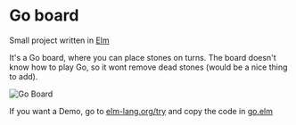 Go board
========

Small project written in [Elm](http://elm-lang.org/)

It's a Go board, where you can place stones on turns. The board doesn't know how to play Go, so it wont remove dead stones (would be a nice thing to add).

![Go Board](http://i.imgur.com/96G5XwV.png)

If you want a Demo, go to [elm-lang.org/try](http://elm-lang.org/try) and copy the code in [go.elm](https://github.com/marhs/elm-go/blob/master/go.elm)
